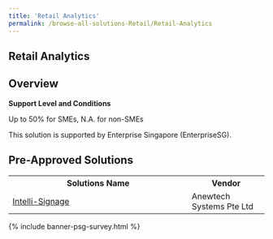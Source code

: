```yaml
---
title: 'Retail Analytics'
permalink: /browse-all-solutions-Retail/Retail-Analytics
---
```


## Retail Analytics
## Overview

**Support Level and Conditions**

Up to 50% for SMEs, N.A. for non-SMEs

This solution is supported by Enterprise Singapore (EnterpriseSG).

## Pre-Approved Solutions

<table>
<tr>
<th style='width: auto;'><b>Solutions Name</b></th>
<th style='width: 30%;'><b>Vendor</b></th>
</tr>
<tr>
<td><a href='/productivity-solutions-grant/solutionrepo/solution994' target='_blank'>Intelli-Signage</a><br></td>
<td>Anewtech Systems Pte Ltd</td>
</tr>
</table>

{% include banner-psg-survey.html %}
